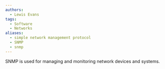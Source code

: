 ```yaml
---
authors: 
  - Lewis Evans
tags:
  - Software
  - Networks
aliases:
  - simple network management protocol
  - SNMP
  - snmp
---
```

SNMP is used for managing and monitoring network devices and systems.